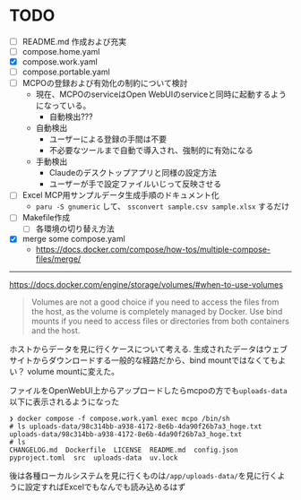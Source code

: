 # TODO

- [ ] README.md 作成および充実
- [ ] compose.home.yaml
- [x] compose.work.yaml
- [ ] compose.portable.yaml
- [ ] MCPOの登録および有効化の制約について検討
  - 現在、MCPOのserviceはOpen WebUIのserviceと同時に起動するようになっている。
    - 自動検出???
  - 自動検出
    - ユーザーによる登録の手間は不要
    - 不必要なツールまで自動で導入され、強制的に有効になる
  - 手動検出
    - Claudeのデスクトップアプリと同様の設定方法
    - ユーザーが手で設定ファイルいじって反映させる
- [ ] Excel MCP用サンプルデータ生成手順のドキュメント化
  - `paru -S gnumeric` して、 `ssconvert sample.csv sample.xlsx` するだけ
- [ ] Makefile作成
  - [ ] 各環境の切り替え方法
- [x] merge some compose.yaml
    - https://docs.docker.com/compose/how-tos/multiple-compose-files/merge/
---

<https://docs.docker.com/engine/storage/volumes/#when-to-use-volumes>

> Volumes are not a good choice if you need to access the files from the host, as the volume is completely managed by Docker. Use bind mounts if you need to access files or directories from both containers and the host.

ホストからデータを見に行くケースについて考える.
生成されたデータはウェブサイトからダウンロードする一般的な経路だから、bind mountではなくてもよい？
volume mountに変えた。

ファイルをOpenWebUI上からアップロードしたらmcpoの方でも`uploads-data`以下に表示されるようになった

```shell
❯ docker compose -f compose.work.yaml exec mcpo /bin/sh
# ls uploads-data/98c314bb-a938-4172-8e6b-4da90f26b7a3_hoge.txt
uploads-data/98c314bb-a938-4172-8e6b-4da90f26b7a3_hoge.txt
# ls
CHANGELOG.md  Dockerfile  LICENSE  README.md  config.json  pyproject.toml  src  uploads-data  uv.lock
```

後は各種ローカルシステムを見に行くものは`/app/uploads-data/`を見に行くように設定すればExcelでもなんでも読み込めるはず

